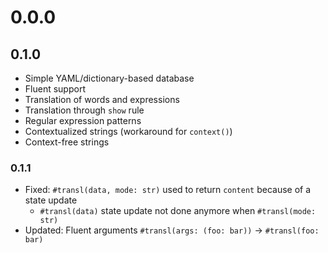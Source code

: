 # 0.0.0


## 0.1.0

- Simple YAML/dictionary-based database
- Fluent support
- Translation of words and expressions
- Translation through `show` rule
- Regular expression patterns
- Contextualized strings (workaround for `context()`)
- Context-free strings


### 0.1.1

- Fixed: `#transl(data, mode: str)` used to return `content` because of a state update
  - `#transl(data)` state update not done anymore when `#transl(mode: str)`
- Updated: Fluent arguments `#transl(args: (foo: bar))` &rarr; `#transl(foo: bar)`